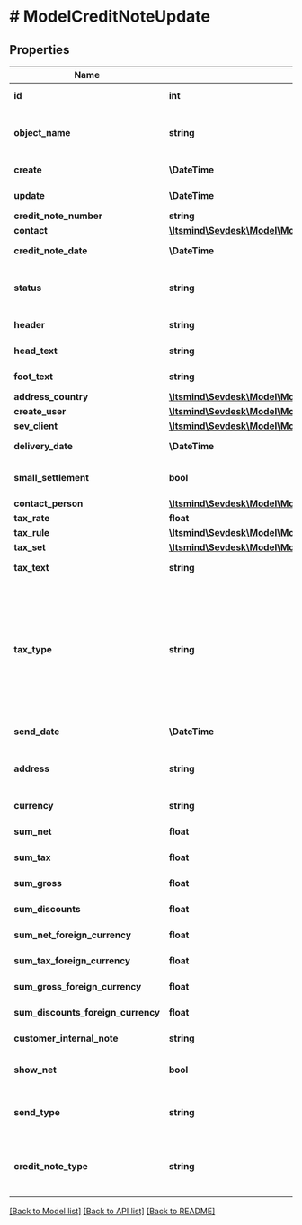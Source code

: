 # # ModelCreditNoteUpdate

## Properties

Name | Type | Description | Notes
------------ | ------------- | ------------- | -------------
**id** | **int** | The creditNote id | [optional] [readonly]
**object_name** | **string** | The creditNote object name | [optional] [readonly] [default to 'CreditNote']
**create** | **\DateTime** | Date of creditNote creation | [optional] [readonly]
**update** | **\DateTime** | Date of last creditNote update | [optional] [readonly]
**credit_note_number** | **string** | The creditNote number | [optional]
**contact** | [**\Itsmind\Sevdesk\Model\ModelCreditNoteUpdateContact**](ModelCreditNoteUpdateContact.md) |  | [optional]
**credit_note_date** | **\DateTime** | Needs to be provided as timestamp or dd.mm.yyyy | [optional]
**status** | **string** | Please have a look in       &lt;a href&#x3D;&#39;#tag/CreditNote/Status-of-credit-notes&#39;&gt;status of credit note&lt;/a&gt;      to see what the different status codes mean | [optional]
**header** | **string** | Normally consist of prefix plus the creditNote number | [optional]
**head_text** | **string** | Certain html tags can be used here to format your text | [optional]
**foot_text** | **string** | Certain html tags can be used here to format your text | [optional]
**address_country** | [**\Itsmind\Sevdesk\Model\ModelCreditNoteAddressCountry**](ModelCreditNoteAddressCountry.md) |  | [optional]
**create_user** | [**\Itsmind\Sevdesk\Model\ModelCreditNoteCreateUser**](ModelCreditNoteCreateUser.md) |  | [optional]
**sev_client** | [**\Itsmind\Sevdesk\Model\ModelCreditNoteSevClient**](ModelCreditNoteSevClient.md) |  | [optional]
**delivery_date** | **\DateTime** | Timestamp. This can also be a date range if you also use the attribute deliveryDateUntil | [optional]
**small_settlement** | **bool** | Defines if the client uses the small settlement scheme.      If yes, the creditNote must not contain any vat | [optional]
**contact_person** | [**\Itsmind\Sevdesk\Model\ModelCreditNoteUpdateContactPerson**](ModelCreditNoteUpdateContactPerson.md) |  | [optional]
**tax_rate** | **float** | Is overwritten by creditNote position tax rates | [optional]
**tax_rule** | [**\Itsmind\Sevdesk\Model\ModelCreditNoteResponseTaxRule**](ModelCreditNoteResponseTaxRule.md) |  | [optional]
**tax_set** | [**\Itsmind\Sevdesk\Model\ModelCreditNoteTaxSet**](ModelCreditNoteTaxSet.md) |  | [optional]
**tax_text** | **string** | A common tax text would be &#39;Umsatzsteuer 19%&#39; | [optional]
**tax_type** | **string** | **Use this in sevdesk-Update 1.0 (instead of taxRule).**  Tax type of the creditNote. There are four tax types: 1. default - Umsatzsteuer ausweisen 2. eu - Steuerfreie innergemeinschaftliche Lieferung (Europäische Union) 3. noteu - Steuerschuldnerschaft des Leistungsempfängers (außerhalb EU, z. B. Schweiz) 4. custom - Using custom tax set 5. ss - Not subject to VAT according to §19 1 UStG Tax rates are heavily connected to the tax type used. | [optional]
**send_date** | **\DateTime** | The date the creditNote was sent to the customer | [optional]
**address** | **string** | Complete address of the recipient including name, street, city, zip and country.&lt;br&gt;       Line breaks can be used and will be displayed on the invoice pdf. | [optional]
**currency** | **string** | Currency used in the creditNote. Needs to be currency code according to ISO-4217 | [optional]
**sum_net** | **float** | Net sum of the creditNote | [optional] [readonly]
**sum_tax** | **float** | Tax sum of the creditNote | [optional] [readonly]
**sum_gross** | **float** | Gross sum of the creditNote | [optional] [readonly]
**sum_discounts** | **float** | Sum of all discounts in the creditNote | [optional] [readonly]
**sum_net_foreign_currency** | **float** | Net sum of the creditNote in the foreign currency | [optional] [readonly]
**sum_tax_foreign_currency** | **float** | Tax sum of the creditNote in the foreign currency | [optional] [readonly]
**sum_gross_foreign_currency** | **float** | Gross sum of the creditNote in the foreign currency | [optional] [readonly]
**sum_discounts_foreign_currency** | **float** | Discounts sum of the creditNote in the foreign currency | [optional] [readonly]
**customer_internal_note** | **string** | Internal note of the customer. Contains data entered into field &#39;Referenz/Bestellnummer&#39; | [optional]
**show_net** | **bool** | If true, the net amount of each position will be shown on the creditNote. Otherwise gross amount | [optional]
**send_type** | **string** | Type which was used to send the creditNote. IMPORTANT: Please refer to the creditNote section of the       *     API-Overview to understand how this attribute can be used before using it! | [optional]
**credit_note_type** | **string** | Type of the creditNote. For more information on the different types, check      &lt;a href&#x3D;&#39;https://api.sevdesk.de/#section/Types-and-status-of-credit-notes&#39;&gt;this&lt;/a&gt; | [optional]

[[Back to Model list]](../../README.md#models) [[Back to API list]](../../README.md#endpoints) [[Back to README]](../../README.md)
